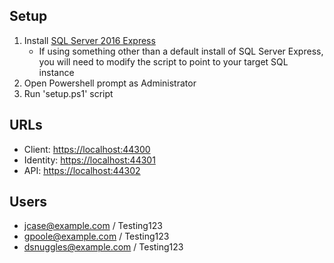 ## Setup

1. Install [SQL Server 2016 Express](https://download.microsoft.com/download/9/A/E/9AE09369-C53D-4FB7-985B-5CF0D547AE9F/SQLServer2016-SSEI-Expr.exe)
    - If using something other than a default install of SQL Server Express, you will need to modify the script to point to your target SQL instance
3. Open Powershell prompt as Administrator
4. Run 'setup.ps1' script

## URLs

- Client: [https://localhost:44300](https://localhost:44300)
- Identity: [https://localhost:44301](https://localhost:44301)
- API: [https://localhost:44302](https://localhost:44302)

## Users

- jcase@example.com / Testing123
- gpoole@example.com / Testing123
- dsnuggles@example.com / Testing123